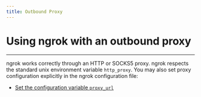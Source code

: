 ```yaml
---
title: Outbound Proxy
---
```


# Using ngrok with an outbound proxy

---

ngrok works correctly through an HTTP or SOCKS5 proxy. ngrok respects the standard unix environment variable `http_proxy`. You may also set proxy configuration explicitly in the ngrok configuration file:

- [Set the configuration variable `proxy_url`](/secure-tunnels/ngrok-agent/reference/config#config-proxy-url)
